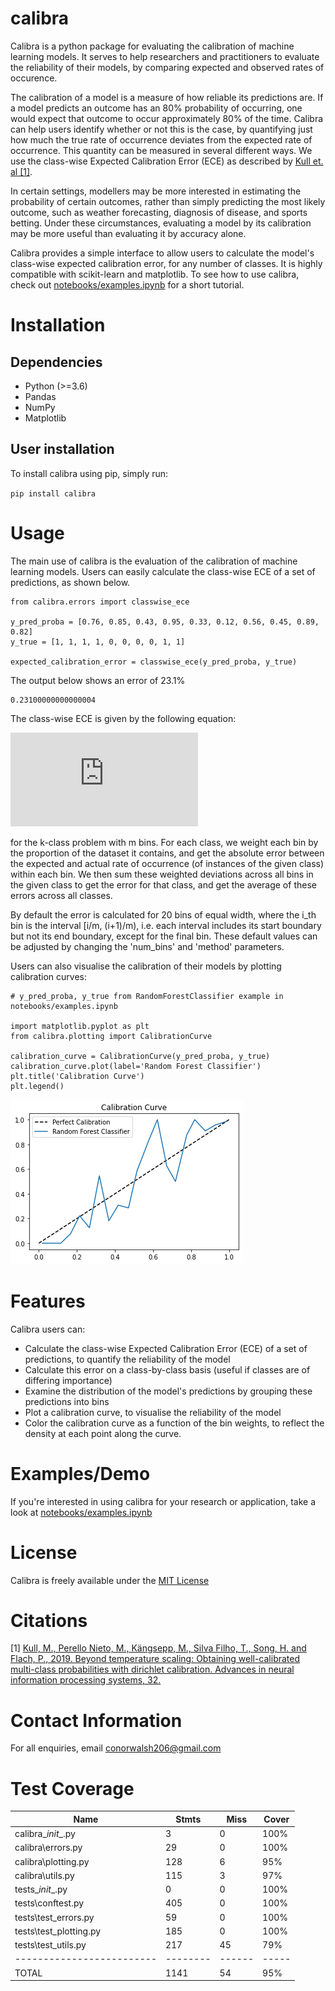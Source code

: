 # calibra

Calibra is a python package for evaluating the calibration of machine learning models. It serves to help researchers and practitioners to evaluate the reliability of their models, by comparing expected and observed rates of occurence.

The calibration of a model is a measure of how reliable its predictions are. If a model predicts an outcome has an 80% probability of occurring, one would expect that outcome to occur approximately 80% of the time. Calibra can help users identify whether or not this is the case, by quantifying just how much the true rate of occurrence deviates from the expected rate of occurrence. This quantity can be measured in several different ways. We use the class-wise Expected Calibration Error (ECE) as described by [Kull et. al [1]](https://proceedings.neurips.cc/paper/2019/hash/8ca01ea920679a0fe3728441494041b9-Abstract.html).

In certain settings, modellers may be more interested in estimating the probability of certain outcomes, rather than simply predicting the most likely outcome, such as weather forecasting, diagnosis of disease, and sports betting. Under these circumstances, evaluating a model by its calibration may be more useful than evaluating it by accuracy alone.
    
Calibra provides a simple interface to allow users to calculate the model's class-wise expected calibration error, for any number of classes. It is highly compatible with scikit-learn and matplotlib.
To see how to use calibra, check out [notebooks/examples.ipynb](https://github.com/conorwalsh99/calibra/blob/main/notebooks/examples.ipynb) for a short tutorial. 


# Installation
## Dependencies
- Python (>=3.6)
- Pandas
- NumPy 
- Matplotlib

## User installation

To install calibra using pip, simply run:

`pip install calibra`

# Usage
The main use of calibra is the evaluation of the calibration of machine learning models. Users can easily calculate the class-wise ECE of a set of predictions, as shown below.

```
from calibra.errors import classwise_ece

y_pred_proba = [0.76, 0.85, 0.43, 0.95, 0.33, 0.12, 0.56, 0.45, 0.89, 0.82]
y_true = [1, 1, 1, 1, 0, 0, 0, 0, 1, 1]

expected_calibration_error = classwise_ece(y_pred_proba, y_true) 
``` 
The output below shows an error of 23.1%
```
0.23100000000000004
```

The class-wise ECE is given by the following equation: 

![equation](https://latex.codecogs.com/gif.latex?%5Cfrac%7B1%7D%7Bk%7D%5Csum_%7Bi%3D1%7D%5E%7Bk%7D%5Csum_%7Bj%3D1%7D%5E%7Bm%7D%5Cfrac%7B%7CB_%7Bj%2Ci%7D%7C%7D%7Bn%7D%7Cy_i%28B_%7Bj%2Ci%7D%29-%5Cbar%7Bp%7D_%7Bi%7D%28B_%7Bj%2Ci%7D%29%7C) 

for the k-class problem with m bins. For each class, we weight each bin by the proportion of the dataset it contains, and get the absolute error between the expected and actual rate of occurrence (of instances of the given class) within each bin. We then sum these weighted deviations across all bins in the given class to get the error for that class, and get the average of these errors across all classes. 

By default the error is calculated for 20 bins of equal width, where the i_th bin is the interval [i/m, (i+1)/m), i.e. each interval includes its start boundary but not its end boundary, except for the final bin. These default values can be adjusted by changing the 'num_bins' and 'method' parameters.

Users can also visualise the calibration of their models by plotting calibration curves:

```
# y_pred_proba, y_true from RandomForestClassifier example in notebooks/examples.ipynb 

import matplotlib.pyplot as plt
from calibra.plotting import CalibrationCurve

calibration_curve = CalibrationCurve(y_pred_proba, y_true)
calibration_curve.plot(label='Random Forest Classifier')
plt.title('Calibration Curve')
plt.legend()
```

![output](random_forest_calibration_curve_example.png)

# Features

Calibra users can:
- Calculate the class-wise Expected Calibration Error (ECE) of a set of predictions, to quantify the reliability of the model
- Calculate this error on a class-by-class basis (useful if classes are of differing importance)
- Examine the distribution of the model's predictions by grouping these predictions into bins 
- Plot a calibration curve, to visualise the reliability of the model
- Color the calibration curve as a function of the bin weights, to reflect the density at each point along the curve.

# Examples/Demo
If you're interested in using calibra for your research or application, take a look at [notebooks/examples.ipynb](https://github.com/conorwalsh99/calibra/blob/main/notebooks/examples.ipynb) 

# License
Calibra is freely available under the [MIT License](https://github.com/conorwalsh99/calibra/blob/main/LICENSE)

# Citations
[1] [Kull, M., Perello Nieto, M., Kängsepp, M., Silva Filho, T., Song, H. and Flach, P., 2019. Beyond temperature scaling: Obtaining well-calibrated multi-class probabilities with dirichlet calibration. Advances in neural information processing systems, 32.](https://proceedings.neurips.cc/paper/2019/hash/8ca01ea920679a0fe3728441494041b9-Abstract.html)

# Contact Information
For all enquiries, email conorwalsh206@gmail.com 

# Test Coverage 

|Name                     |Stmts   |Miss  |Cover|
|-------------------------|--------|------|-----|
|calibra\__init__.py      |    3   |   0  | 100%|
|calibra\errors.py        |   29   |   0  | 100%|
|calibra\plotting.py      |  128   |   6  |  95%|
|calibra\utils.py         |  115   |   3  |  97%|
|tests\__init__.py        |    0   |   0  | 100%|
|tests\conftest.py        |  405   |   0  | 100%|
|tests\test_errors.py     |   59   |   0  | 100%|
|tests\test_plotting.py   |  185   |   0  | 100%|
|tests\test_utils.py      |  217   |  45  |  79%|
|-------------------------|--------|------|-----|
|TOTAL                    |1141    | 54   |  95%|
